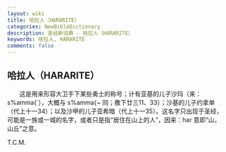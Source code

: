 ```yaml
---
layout: wiki
title: 哈拉人（HARARITE）
categories: NewBibleDictionary
description: 圣经新词典 - 哈拉人（HARARITE）
keywords: 哈拉人, HARARITE
comments: false
---
```


## 哈拉人（HARARITE）

　　这是用来形容大卫手下某些勇士的称号；计有亚基的儿子沙玛（来：s%amma{`），大概与 s%amma{~ 同；撒下廿三11、33）；沙基的儿子约拿单（代上十一34）；以及沙甲的儿子亚希暗（代上十一35）。这名字只出现于圣经，可能是一族或一城的名字，或者只是指“居住在山上的人”，因来：har 意即“山，山丘”之意。

T.C.M.








